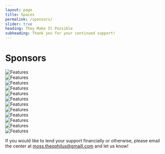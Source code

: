 ```yaml
---
layout: page
title: Spaces
permalink: /sponsors/
slider: true
heading: They Make It Possible
subheading: Thank you for your continued support!
---
```

# Sponsors

<!-- Clients Logo Section Start -->
<section id="clients-logo-section">
  <div class="container">
    <div class="row">
      <div class="col-md-12">
        <div class="block">
          <div id="clients-logo" class="owl-carousel">
            <div class="clients-logo-img">
              <img src="{{ site.baseurl }}/img/clients/clients-logo1.png" alt="Features">
            </div>
            <div class="clients-logo-img">
              <img src="{{ site.baseurl }}/img/clients/clients-logo2.png" alt="Features">
            </div>
            <div class="clients-logo-img">
              <img src="{{ site.baseurl }}/img/clients/clients-logo3.png" alt="Features">
            </div>
            <div class="clients-logo-img">
              <img src="{{ site.baseurl }}/img/clients/clients-logo4.png" alt="Features">
            </div>
            <div class="clients-logo-img">
              <img src="{{ site.baseurl }}/img/clients/clients-logo5.png" alt="Features">
            </div>
            <div class="clients-logo-img">
              <img src="{{ site.baseurl }}/img/clients/clients-logo3.png" alt="Features">
            </div>
            <div class="clients-logo-img">
              <img src="{{ site.baseurl }}/img/clients/clients-logo2.png" alt="Features">
            </div>
            <div class="clients-logo-img">
              <img src="{{ site.baseurl }}/img/clients/clients-logo5.png" alt="Features">
            </div>
            <div class="clients-logo-img">
              <img src="{{ site.baseurl }}/img/clients/clients-logo1.png" alt="Features">
            </div>
            <div class="clients-logo-img">
              <img src="{{ site.baseurl }}/img/clients/clients-logo4.png" alt="Features">
            </div>
            <div class="clients-logo-img">
              <img src="{{ site.baseurl }}/img/clients/clients-logo5.png" alt="Features">
            </div>
            <div class="clients-logo-img">
              <img src="{{ site.baseurl }}/img/clients/clients-logo3.png" alt="Features">
            </div>
          </div>
        </div>
      </div>
    </div>
  </div>
</section>

If you would like to lend your support financially or otherwise, please email the center at <a href="mailto:moss.theophilus@gmail.com">moss.theophilus@gmaill.com</a> and let us know!

